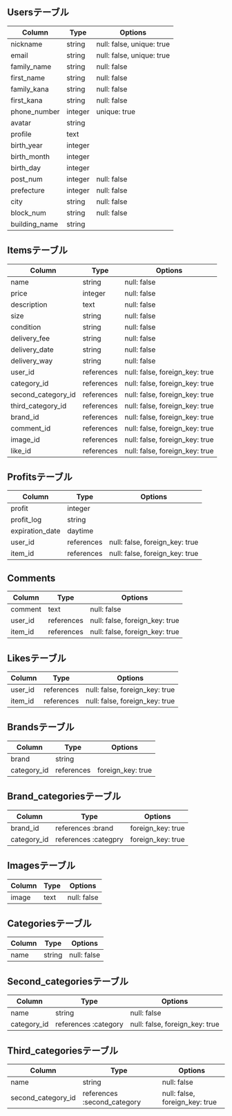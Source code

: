 ## Usersテーブル
|Column|Type|Options|
|------|----|-------|
|nickname|string|null: false, unique: true|
|email|string|null: false, unique: true|
|family_name|string|null: false|
|first_name|string|null: false|
|family_kana|string|null: false|
|first_kana|string|null: false|
|phone_number|integer|unique: true|
|avatar|string|
|profile|text|
|birth_year|integer|
|birth_month|integer|
|birth_day|integer|
|post_num|integer|null: false|
|prefecture|integer|null: false|
|city|string|null: false|
|block_num|string|null: false|
|building_name|string|



## Itemsテーブル
|Column|Type|Options|
|------|----|-------|
|name|string|null: false|
|price|integer|null: false|
|description|text|null: false|
|size|string|null: false|
|condition|string|null: false|
|delivery_fee|string|null: false|
|delivery_date|string|null: false|
|delivery_way|string|null: false|
|user_id|references|null: false, foreign_key: true|
|category_id|references|null: false, foreign_key: true|
|second_category_id|references|null: false, foreign_key: true|
|third_category_id|references|null: false, foreign_key: true|
|brand_id|references|null: false, foreign_key: true|
|comment_id|references|null: false, foreign_key: true|
|image_id|references|null: false, foreign_key: true|
|like_id|references|null: false, foreign_key: true|



## Profitsテーブル
|Column|Type|Options|
|------|----|-------|
|profit|integer|
|profit_log|string|
|expiration_date|daytime|
|user_id|references|null: false, foreign_key: true|
|item_id|references|null: false, foreign_key: true|



## Comments

|Column|Type|Options|
|------|----|-------|
|comment|text|null: false|
|user_id|references|null: false, foreign_key: true|
|item_id|references|null: false, foreign_key: true|



## Likesテーブル
|Column|Type|Options|
|------|----|-------|
|user_id|references|null: false, foreign_key: true|
|item_id|references|null: false, foreign_key: true|



## Brandsテーブル
|Column|Type|Options|
|------|----|-------|
|brand|string|
|category_id|references|foreign_key: true|



## Brand_categoriesテーブル
|Column|Type|Options|
|------|----|-------|
|brand_id|references :brand|foreign_key: true|
|category_id|references :categpry|foreign_key: true|



## Imagesテーブル
|Column|Type|Options|
|------|----|-------|
|image|text|null: false|



## Categoriesテーブル
|Column|Type|Options|
|------|----|-------|
|name|string|null: false|



## Second_categoriesテーブル
|Column|Type|Options|
|------|----|-------|
|name|string|null: false|
|category_id|references :category|null: false, foreign_key: true|



## Third_categoriesテーブル
|Column|Type|Options|
|------|----|-------|
|name|string|null: false|
|second_category_id|references :second_category|null: false, foreign_key: true|




